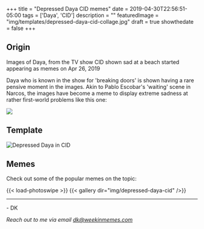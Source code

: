+++
title = "Depressed Daya CID memes"
date = 2019-04-30T22:56:51-05:00
tags = ['Daya', 'CID']
description = ""
featuredImage = "img/templates/depressed-daya-cid-collage.jpg"
draft = true
showthedate = false
+++


## Origin

Images of Daya, from the TV show CID shown sad at a beach started appearing as memes on Apr 26, 2019 
<!--more-->

Daya who is known in the show for 'breaking doors' is shown having a rare pensive moment in the images. Akin to Pablo Escobar's 'waiting' scene in Narcos, the images have become a meme to display extreme sadness at rather first-world problems like this one:

![](img/depressed-daya-cid/depressed-daya-cid-forwarded-love.png)


## Template

![Depressed Daya in CID](img/templates/depressed-daya-cid-collage.jpg)

## Memes

Check out some of the popular memes on the topic:

{{< load-photoswipe >}}
{{< gallery dir="img/depressed-daya-cid" />}}

---
\- DK

*Reach out to me via email dk@weekinmemes.com*
